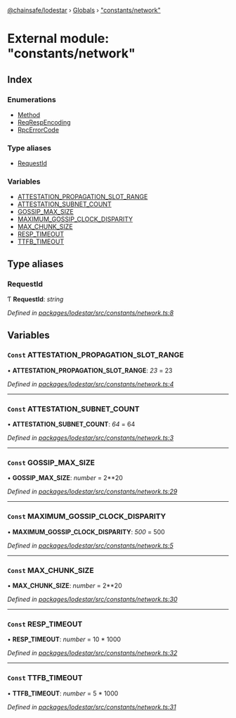 [@chainsafe/lodestar](../README.md) › [Globals](../globals.md) › ["constants/network"](_constants_network_.md)

# External module: "constants/network"

## Index

### Enumerations

* [Method](../enums/_constants_network_.method.md)
* [ReqRespEncoding](../enums/_constants_network_.reqrespencoding.md)
* [RpcErrorCode](../enums/_constants_network_.rpcerrorcode.md)

### Type aliases

* [RequestId](_constants_network_.md#requestid)

### Variables

* [ATTESTATION_PROPAGATION_SLOT_RANGE](_constants_network_.md#const-attestation_propagation_slot_range)
* [ATTESTATION_SUBNET_COUNT](_constants_network_.md#const-attestation_subnet_count)
* [GOSSIP_MAX_SIZE](_constants_network_.md#const-gossip_max_size)
* [MAXIMUM_GOSSIP_CLOCK_DISPARITY](_constants_network_.md#const-maximum_gossip_clock_disparity)
* [MAX_CHUNK_SIZE](_constants_network_.md#const-max_chunk_size)
* [RESP_TIMEOUT](_constants_network_.md#const-resp_timeout)
* [TTFB_TIMEOUT](_constants_network_.md#const-ttfb_timeout)

## Type aliases

###  RequestId

Ƭ **RequestId**: *string*

*Defined in [packages/lodestar/src/constants/network.ts:8](https://github.com/ChainSafe/lodestar/blob/f536e8f/packages/lodestar/src/constants/network.ts#L8)*

## Variables

### `Const` ATTESTATION_PROPAGATION_SLOT_RANGE

• **ATTESTATION_PROPAGATION_SLOT_RANGE**: *23* = 23

*Defined in [packages/lodestar/src/constants/network.ts:4](https://github.com/ChainSafe/lodestar/blob/f536e8f/packages/lodestar/src/constants/network.ts#L4)*

___

### `Const` ATTESTATION_SUBNET_COUNT

• **ATTESTATION_SUBNET_COUNT**: *64* = 64

*Defined in [packages/lodestar/src/constants/network.ts:3](https://github.com/ChainSafe/lodestar/blob/f536e8f/packages/lodestar/src/constants/network.ts#L3)*

___

### `Const` GOSSIP_MAX_SIZE

• **GOSSIP_MAX_SIZE**: *number* = 2**20

*Defined in [packages/lodestar/src/constants/network.ts:29](https://github.com/ChainSafe/lodestar/blob/f536e8f/packages/lodestar/src/constants/network.ts#L29)*

___

### `Const` MAXIMUM_GOSSIP_CLOCK_DISPARITY

• **MAXIMUM_GOSSIP_CLOCK_DISPARITY**: *500* = 500

*Defined in [packages/lodestar/src/constants/network.ts:5](https://github.com/ChainSafe/lodestar/blob/f536e8f/packages/lodestar/src/constants/network.ts#L5)*

___

### `Const` MAX_CHUNK_SIZE

• **MAX_CHUNK_SIZE**: *number* = 2**20

*Defined in [packages/lodestar/src/constants/network.ts:30](https://github.com/ChainSafe/lodestar/blob/f536e8f/packages/lodestar/src/constants/network.ts#L30)*

___

### `Const` RESP_TIMEOUT

• **RESP_TIMEOUT**: *number* = 10 * 1000

*Defined in [packages/lodestar/src/constants/network.ts:32](https://github.com/ChainSafe/lodestar/blob/f536e8f/packages/lodestar/src/constants/network.ts#L32)*

___

### `Const` TTFB_TIMEOUT

• **TTFB_TIMEOUT**: *number* = 5 * 1000

*Defined in [packages/lodestar/src/constants/network.ts:31](https://github.com/ChainSafe/lodestar/blob/f536e8f/packages/lodestar/src/constants/network.ts#L31)*
